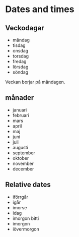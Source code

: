 Dates and times
==============


Veckodagar
----------
+ måndag
+ tisdag
+ onsdag
+ torsdag
+ fredag
+ lörsdag
+ söndag

Veckan borjar på måndagen.


månader
-------
+ januari
+ februari
+ mars
+ april
+ maj
+ juni
+ juli
+ augusti
+ september
+ oktober
+ november
+ december


Relative dates
--------------
+ iförrgår
+ igår
+ imorse
+ idag
+ imorgon bitti
+ imorgon
+ iövermorgon
